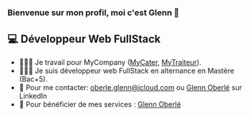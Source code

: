 ### Bienvenue sur mon profil, moi c'est Glenn 👋

## 💻 Développeur Web FullStack
- 👨🏻‍🍳 Je travail pour MyCompany (<a href="https://mycater.fr/">MyCater</a>, <a href="https://www.mytraiteur.com/">MyTraiteur</a>).
- 👨🏻‍🎓 Je suis développeur web FullStack en alternance en Mastère (Bac+5).
- 📧 Pour me contacter: <a href="mailto:oberle.glenn@icloud.com">oberle.glenn@icloud.com</a> ou <a href="https://www.linkedin.com/in/glenn-oberl%C3%A9/">Glenn Oberlé</a> sur LinkedIn
- 💼 Pour bénéficier de mes services : <a href="https://www.malt.fr/profile/glennoberle">Glenn Oberlé</a>
